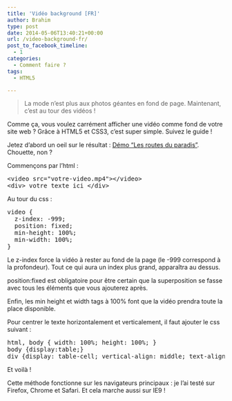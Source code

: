 ```yaml
---
title: 'Vidéo background [FR]'
author: Brahim
type: post
date: 2014-05-06T13:40:21+00:00
url: /video-background-fr/
post_to_facebook_timeline:
  - 1
categories:
  - Comment faire ?
tags:
  - HTML5

---
```

> La mode n&#8217;est plus aux photos géantes en fond de page. Maintenant, c&#8217;est au tour des vidéos !

Comme ça, vous voulez carrément afficher une vidéo comme fond de votre site web ? Grâce à HTML5 et CSS3, c&#8217;est super simple. Suivez le guide !<!--more-->

Jetez d&#8217;abord un oeil sur le résultat : <a title="Video Background Effect" href="http://hamdouni.github.io/video-background" target="_blank">Démo &#8220;Les routes du paradis&#8221;</a>. Chouette, non ?

Commençons par l&#8217;html :

<pre>&lt;video src="votre-video.mp4"&gt;&lt;/video&gt;
&lt;div&gt; votre texte ici &lt;/div&gt;</pre>

Au tour du css :

<pre>video {
  z-index: -999;
  position: fixed;
  min-height: 100%;
  min-width: 100%;
}</pre>

Le z-index force la vidéo à rester au fond de la page (le -999 correspond à la profondeur). Tout ce qui aura un index plus grand, apparaîtra au dessus.

position:fixed est obligatoire pour être certain que la superposition se fasse avec tous les éléments que vous ajouterez après.

Enfin, les min height et width tags à 100% font que la vidéo prendra toute la place disponible.

Pour centrer le texte horizontalement et verticalement, il faut ajouter le css suivant :

<pre>html, body { width: 100%; height: 100%; }
body {display:table;}
div {display: table-cell; vertical-align: middle; text-align: center;}</pre>

Et voilà !

Cette méthode fonctionne sur les navigateurs principaux : je l&#8217;ai testé sur Firefox, Chrome et Safari. Et cela marche aussi sur IE9 !